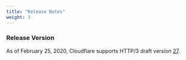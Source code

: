 ```yaml
---
title: "Release Notes"
weight: 3
---
```


### Release Version

As of February 25, 2020, Cloudflare supports HTTP/3 draft version [27](https://tools.ietf.org/html/draft-ietf-quic-http-27).
